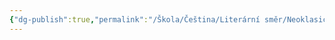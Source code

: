 ```yaml
---
{"dg-publish":true,"permalink":"/Škola/Čeština/Literární směr/Neoklasicismus/","created":"2024-03-18T20:55:26.107+01:00","updated":"2024-03-13T18:22:19.591+01:00"}
---
```


